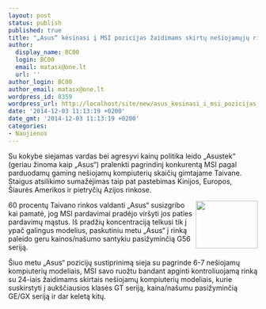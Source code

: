 ```yaml
---
layout: post
status: publish
published: true
title: "„Asus“ kėsinasi į MSI pozicijas žaidimams skirtų nešiojamųjų rinkoje"
author:
  display_name: BC00
  login: BC00
  email: matasx@one.lt
  url: ''
author_login: BC00
author_email: matasx@one.lt
wordpress_id: 8359
wordpress_url: http://localhost/site/new/asus_kesinasi_i_msi_pozicijas_zaidimams_skirtu_nesiojamuju_rinkoje/
date: '2014-12-03 11:13:19 +0200'
date_gmt: '2014-12-03 11:13:19 +0200'
categories:
- Naujienos
---
```

<p>
	Su kokybe siejamas vardas bei agresyvi kainų politika leido &bdquo;Asustek&ldquo; (geriau žinoma kaip &bdquo;Asus&ldquo;) pralenkti pagrindinį konkurentą MSI pagal parduodamų gaming ne&scaron;iojamų kompiuterių skaičių gimtajame Taivane. Staigus atsilikimo sumažėjimas taip pat pastebimas Kinijos, Europos, &Scaron;iaurės Amerikos ir pietryčių Azijos rinkose.</p>
<p>
	<img alt="" src="http://technews.lt/userfiles/zdnet-asus-lamborghini-vx7-gaming-laptop(1).jpg" style="width: 125px; height: 96px; float: right;" />60 procentų Taivano rinkos valdanti &bdquo;Asus&ldquo; susizgribo kai pamatė, jog MSI pardavimai pradėjo vir&scaron;yti jos paties pardavimų mąstus. I&scaron; pradžių koncentraciją telkusi tik į ypač galingus modelius, paskutiniu metu &bdquo;Asus&ldquo; į rinką paleido geru kainos/na&scaron;umo santykiu pasižyminčią G56 seriją.</p>
<p>
	&Scaron;iuo metu &bdquo;Asus&ldquo; pozicijų sustiprinimą sieja su pagrinde 6-7 ne&scaron;iojamų kompiuterių modeliais, MSI savo ruožtu bandant apginti kontroliuojamą rinką su 24-iais žaidimams skirtais ne&scaron;iojamų kompiuterių modeliais, kurie suskirstyti į auk&scaron;čiausios klasės GT seriją, kaina/na&scaron;umu pasižyminčią GE/GX seriją ir dar keletą kitų.</p>
